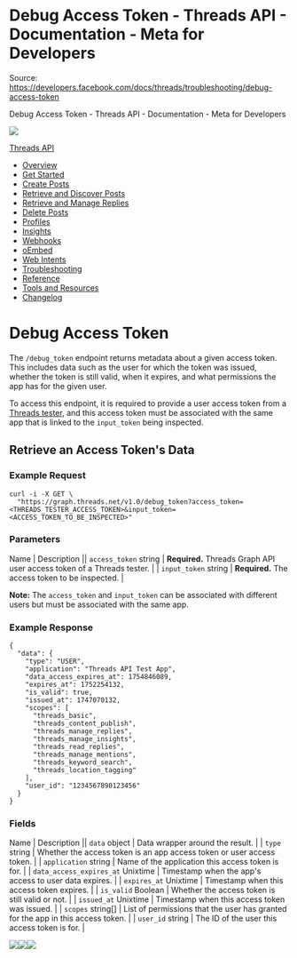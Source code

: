 # Debug Access Token - Threads API - Documentation - Meta for Developers

Source: https://developers.facebook.com/docs/threads/troubleshooting/debug-access-token

Debug Access Token - Threads API - Documentation - Meta for Developers

![](https://facebook.com/security/hsts-pixel.gif)

[Threads API](../.md)

* [Overview](../overview.md)
* [Get Started](../get-started.md)
* [Create Posts](../create-posts.md)
* [Retrieve and Discover Posts](../retrieve-and-discover-posts.md)
* [Retrieve and Manage Replies](../retrieve-and-manage-replies.md)
* [Delete Posts](../posts/delete-posts.md)
* [Profiles](../threads-profiles.md)
* [Insights](../insights.md)
* [Webhooks](../webhooks.md)
* [oEmbed](../tools-and-resources/embed-a-threads-post.md)
* [Web Intents](../threads-web-intents.md)
* [Troubleshooting](../troubleshooting.md)
* [Reference](../reference.md)
* [Tools and Resources](../tools-and-resources.md)
* [Changelog](../changelog.md)

# Debug Access Token

The `/debug_token` endpoint returns metadata about a given access token. This includes data such as the user for which the token was issued, whether the token is still valid, when it expires, and what permissions the app has for the given user.

To access this endpoint, it is required to provide a user access token from a [Threads tester](../get-started-threads-testers.md), and this access token must be associated with the same app that is linked to the `input_token` being inspected.

## Retrieve an Access Token's Data

### Example Request

```
curl -i -X GET \ 
  "https://graph.threads.net/v1.0/debug_token?access_token=<THREADS_TESTER_ACCESS_TOKEN>&input_token=<ACCESS_TOKEN_TO_BE_INSPECTED>"
```

### Parameters

Name | Description || `access_token`  string | **Required.**  Threads Graph API user access token of a Threads tester. |
| `input_token`  string | **Required.**  The access token to be inspected. |

**Note:** The `access_token` and `input_token` can be associated with different users but must be associated with the same app.

### Example Response

```
{
  "data": {
    "type": "USER",
    "application": "Threads API Test App",
    "data_access_expires_at": 1754846089,
    "expires_at": 1752254132,
    "is_valid": true,
    "issued_at": 1747070132,
    "scopes": [
      "threads_basic",
      "threads_content_publish",
      "threads_manage_replies",
      "threads_manage_insights",
      "threads_read_replies",
      "threads_manage_mentions",
      "threads_keyword_search",
      "threads_location_tagging"
    ],
    "user_id": "1234567890123456"
  }
}
```

### Fields

Name | Description || `data`  object | Data wrapper around the result. |
| `type`  string | Whether the access token is an app access token or user access token. |
| `application`  string | Name of the application this access token is for. |
| `data_access_expires_at`  Unixtime | Timestamp when the app's access to user data expires. |
| `expires_at`  Unixtime | Timestamp when this access token expires. |
| `is_valid`  Boolean | Whether the access token is still valid or not. |
| `issued_at`  Unixtime | Timestamp when this access token was issued. |
| `scopes`  string[] | List of permissions that the user has granted for the app in this access token. |
| `user_id`  string | The ID of the user this access token is for. |

![](https://www.facebook.com/tr?id=675141479195042&ev=PageView&noscript=1)![](https://www.facebook.com/tr?id=574561515946252&ev=PageView&noscript=1)![](https://www.facebook.com/tr?id=1754628768090156&ev=PageView&noscript=1)